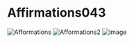 # Affirmations043
![Afformations](https://user-images.githubusercontent.com/110089040/183873150-f23c357b-ac48-42cb-9529-a60f2199356b.PNG)
![Afformations2](https://user-images.githubusercontent.com/110089040/183873162-1a5edfd5-411d-48fc-9b4b-9234c4d7c631.PNG)
![image](https://user-images.githubusercontent.com/110089040/184534387-c21a7e99-976a-431e-9a97-67c94d18245a.png)
